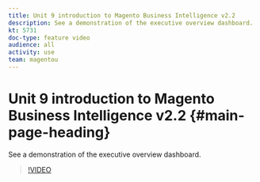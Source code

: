 ```yaml
---
title: Unit 9 introduction to Magento Business Intelligence v2.2
description: See a demonstration of the executive overview dashboard.
kt: 5731
doc-type: feature video
audience: all
activity: use
team: magentou
---
```


# Unit 9 introduction to Magento Business Intelligence v2.2 {#main-page-heading}

See a demonstration of the executive overview dashboard.

>[!VIDEO](https://video.tv.adobe.com/v/35986)
